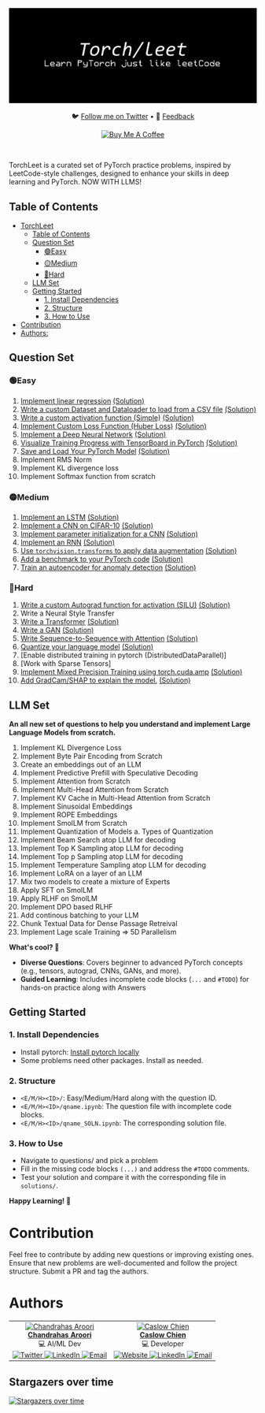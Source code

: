 <div align="center">
  <img src="torch.png" alt="Robot Image">
  <!-- <h1>TorchLeet</h1> -->
  <p align="center">
    🐦 <a href="https://twitter.com/charoori_ai">Follow me on Twitter</a> •
    📧 <a href="mailto:chandrahas.aroori@gmail.com?subject=LLM%20Cookbook">Feedback</a>
  </p>
  <p>
    <a href="https://www.buymeacoffee.com/charoori_ai" target="_blank"><img src="https://cdn.buymeacoffee.com/buttons/default-orange.png" alt="Buy Me A Coffee" height="39" width="170"></a>
  </p>
</div>
<br/>

TorchLeet is a curated set of PyTorch practice problems, inspired by LeetCode-style challenges, designed to enhance your skills in deep learning and PyTorch. NOW WITH LLMS!

## Table of Contents
- [TorchLeet](#torchleet)
  - [Table of Contents](#table-of-contents)
  - [Question Set](#question-set)
    - [🟢Easy](#easy)
    - [🟡Medium](#medium)
    - [🔴Hard](#hard)
  - [LLM Set](#llm-set)
  - [Getting Started](#getting-started)
    - [1. Install Dependencies](#1-install-dependencies)
    - [2. Structure](#2-structure)
    - [3. How to Use](#3-how-to-use)
- [Contribution](#contribution)
- [Authors:](#authors)


## Question Set

### 🟢Easy
1. [Implement linear regression](https://github.com/Exorust/TorchLeet/blob/main/e1/lin-regression.ipynb) [(Solution)](https://github.com/Exorust/TorchLeet/blob/main/e1/lin-regression_SOLN.ipynb)
2. [Write a custom Dataset and Dataloader to load from a CSV file](https://github.com/Exorust/TorchLeet/blob/main/e2/custom-dataset.ipynb) [(Solution)](https://github.com/Exorust/TorchLeet/blob/main/e2/custom-dataset_SOLN.ipynb) 
3. [Write a custom activation function (Simple)](https://github.com/Exorust/TorchLeet/blob/main/e3/custom-activation.ipynb) [(Solution)](https://github.com/Exorust/TorchLeet/blob/main/e3/custom-activation_SOLN.ipynb)
4. [Implement Custom Loss Function (Huber Loss)](https://github.com/Exorust/TorchLeet/blob/main/e4/custom-loss.ipynb) [(Solution)](https://github.com/Exorust/TorchLeet/blob/main/e4/custom-loss_SOLN.ipynb)  
5. [Implement a Deep Neural Network](https://github.com/Exorust/TorchLeet/blob/main/e5/custon-DNN.ipynb) [(Solution)](https://github.com/Exorust/TorchLeet/blob/main/e5/custon-DNN_SOLN.ipynb)  
6. [Visualize Training Progress with TensorBoard in PyTorch](https://github.com/Exorust/TorchLeet/blob/main/e6/tensorboard.ipynb) [(Solution)](https://github.com/Exorust/TorchLeet/blob/main/e6/tensorboard_SOLN.ipynb)  
7. [Save and Load Your PyTorch Model](https://github.com/Exorust/TorchLeet/blob/main/e7/save_model.ipynb) [(Solution)](https://github.com/Exorust/TorchLeet/blob/main/e7/save_model_SOLN.ipynb) 
8. Implement RMS Norm
9. Implement KL divergence loss
10. Implement Softmax function from scratch


### 🟡Medium 
1. [Implement an LSTM](https://github.com/Exorust/TorchLeet/blob/main/m1/LSTM.ipynb) [(Solution)](https://github.com/Exorust/TorchLeet/blob/main/m1/LSTM_SOLN.ipynb)  
2. [Implement a CNN on CIFAR-10](https://github.com/Exorust/TorchLeet/blob/main/m2/CNN.ipynb) [(Solution)](https://github.com/Exorust/TorchLeet/blob/main/m2/CNN_SOLN.ipynb)  
3. [Implement parameter initialization for a CNN]() [(Solution)]()
4. [Implement an RNN](https://github.com/Exorust/TorchLeet/blob/main/m3/RNN.ipynb) [(Solution)](https://github.com/Exorust/TorchLeet/blob/main/m3/RNN_SOLN.ipynb)  
5. [Use `torchvision.transforms` to apply data augmentation](https://github.com/Exorust/TorchLeet/blob/main/m4/augmentation.ipynb) [(Solution)](https://github.com/Exorust/TorchLeet/blob/main/m4/augmentation_SOLN.ipynb)  
6. [Add a benchmark to your PyTorch code](https://github.com/Exorust/TorchLeet/blob/main/m5/bench.ipynb) [(Solution)](https://github.com/Exorust/TorchLeet/blob/main/m5/bench_SOLN.ipynb)  
7. [Train an autoencoder for anomaly detection](https://github.com/Exorust/TorchLeet/blob/main/m6/autoencoder.ipynb) [(Solution)](https://github.com/Exorust/TorchLeet/blob/main/m6/autoencoder_SOLN.ipynb)  

### 🔴Hard
1. [Write a custom Autograd function for activation (SILU)](https://github.com/Exorust/TorchLeet/blob/main/h1/custom-autgrad-function.ipynb) [(Solution)](https://github.com/Exorust/TorchLeet/blob/main/h1/custom-autgrad-function_SOLN.ipynb)
2. Write a Neural Style Transfer  
3. [Write a Transformer](https://github.com/Exorust/TorchLeet/blob/main/h3/transformer.ipynb) [(Solution)](https://github.com/Exorust/TorchLeet/blob/main/h3/transformer_SOLN.ipynb)  
4. [Write a GAN](https://github.com/Exorust/TorchLeet/blob/main/h4/GAN.ipynb) [(Solution)](https://github.com/Exorust/TorchLeet/blob/main/h4/GAN_SOLN.ipynb)  
5. [Write Sequence-to-Sequence with Attention](https://github.com/Exorust/TorchLeet/blob/main/h5/seq-to-seq-with-Attention.ipynb) [(Solution)](https://github.com/Exorust/TorchLeet/blob/main/h5/seq-to-seq-with-Attention_SOLN.ipynb)  
6. [Quantize your language model](https://github.com/Exorust/TorchLeet/blob/main/h6/quantize-language-model.ipynb) [(Solution)](https://github.com/Exorust/TorchLeet/blob/main/h6/quantize-language-model_SOLN.ipynb)
7. [Enable distributed training in pytorch (DistributedDataParallel)]
8. [Work with Sparse Tensors]
9. [Implement Mixed Precision Training using torch.cuda.amp](https://github.com/Exorust/TorchLeet/blob/main/h9/cuda-amp.ipynb) [(Solution)](https://github.com/Exorust/TorchLeet/blob/main/h9/cuda-amp_SOLN.ipynb)
10. [Add GradCam/SHAP to explain the model.](https://github.com/Exorust/TorchLeet/blob/main/h10/xai.ipynb) [(Solution)](https://github.com/Exorust/TorchLeet/blob/main/h10/xai_SOLN.ipynb)


## LLM Set

**An all new set of questions to help you understand and implement Large Language Models from scratch.**

1. Implement KL Divergence Loss
2. Implement Byte Pair Encoding from Scratch
3. Create an embeddings out of an LLM
4. Implement Predictive Prefill with Speculative Decoding
5. Implement Attention from Scratch 
6. Implement Multi-Head Attention from Scratch
7. Implement KV Cache in Multi-Head Attention from Scratch
8. Implement Sinusoidal Embeddings
9. Implement ROPE Embeddings
10. Implement SmolLM from Scratch
11. Implement Quantization of Models
    a. Types of Quantization
12. Implement Beam Search atop LLM for decoding
13. Implement Top K Sampling atop LLM for decoding
14. Implement Top p Sampling atop LLM for decoding
15. Implement Temperature Sampling atop LLM for decoding
16. Implement LoRA on a layer of an LLM
17. Mix two models to create a mixture of Experts
18. Apply SFT on SmolLM 
19. Apply RLHF on SmolLM
20. Implement DPO based RLHF
21. Add continous batching to your LLM
22. Chunk Textual Data for Dense Passage Retreival
23. Implement Lage scale Training => 5D Parallelism

**What's cool? 🚀**
- **Diverse Questions**: Covers beginner to advanced PyTorch concepts (e.g., tensors, autograd, CNNs, GANs, and more).
- **Guided Learning**: Includes incomplete code blocks (`...` and `#TODO`) for hands-on practice along with Answers

## Getting Started

### 1. Install Dependencies
- Install pytorch: [Install pytorch locally](https://pytorch.org/get-started/locally/)
- Some problems need other packages. Install as needed.

### 2. Structure
- `<E/M/H><ID>/`: Easy/Medium/Hard along with the question ID.
- `<E/M/H><ID>/qname.ipynb`: The question file with incomplete code blocks.
- `<E/M/H><ID>/qname_SOLN.ipynb`: The corresponding solution file.

### 3. How to Use
- Navigate to questions/ and pick a problem
- Fill in the missing code blocks `(...)` and address the `#TODO` comments.
- Test your solution and compare it with the corresponding file in `solutions/`.

**Happy Learning! 🚀**


# Contribution
Feel free to contribute by adding new questions or improving existing ones. Ensure that new problems are well-documented and follow the project structure. Submit a PR and tag the authors.

# Authors

<div align="center">
  <table>
    <tr>
      <td align="center">
        <a href="https://github.com/Exorust">
          <img src="https://avatars.githubusercontent.com/u/20578676?v=4" width="100px;" alt="Chandrahas Aroori"/>
          <br />
          <b>Chandrahas Aroori</b>
        </a>
        <br />
        💻 AI/ML Dev
        <br />
        <a href="ttps://twitter.com/charoori_ai" target="_blank">
          <img src="https://upload.wikimedia.org/wikipedia/commons/6/60/Twitter_Logo_as_of_2021.svg" width="20px;" alt="Twitter"/>
        </a> 
        <a href="https://www.linkedin.com/in/chandrahas-aroori/" target="_blank">
          <img src="https://upload.wikimedia.org/wikipedia/commons/0/0e/LinkedIn_Logo_2013.svg" width="20px;" alt="LinkedIn"/>
        </a>
        <a href="mailto:charoori@bu.edu" target="_blank">
          <img src="https://upload.wikimedia.org/wikipedia/commons/a/a6/Email_icon.svg" width="20px;" alt="Email"/>
        </a>
      </td>
      <td align="center">
        <a href="https://github.com/CaslowChien">
          <img src="https://avatars.githubusercontent.com/u/99608452?v=4" width="100px;" alt="Caslow Chien"/>
          <br />
          <b>Caslow Chien</b>
        </a>
        <br />
        💻 Developer
        <br />
        <a href="https://caslowchien.github.io/caslow.github.io/" target="_blank">
          <img src="https://upload.wikimedia.org/wikipedia/commons/6/60/Twitter_Logo_as_of_2021.svg" width="20px;" alt="Website"/>
        </a> 
        <a href="https://www.linkedin.com/in/caslow/" target="_blank">
          <img src="https://upload.wikimedia.org/wikipedia/commons/0/0e/LinkedIn_Logo_2013.svg" width="20px;" alt="LinkedIn"/>
        </a>
        <a href="mailto:caslow@bu.edu" target="_blank">
          <img src="https://upload.wikimedia.org/wikipedia/commons/a/a6/Email_icon.svg" width="20px;" alt="Email"/>
        </a>
      </td>
    </tr>
  </table>
</div>

                        
## Stargazers over time
[![Stargazers over time](https://starchart.cc/Exorust/TorchLeet.svg?variant=adaptive)](https://starchart.cc/Exorust/TorchLeet)
